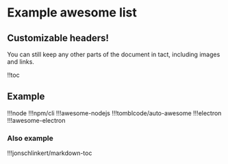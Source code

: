 # Example awesome list

## Customizable headers!
You can still keep any other parts of the document in tact, including images and links.

!!toc

## Example
!!!node
!!!npm/cli
!!!awesome-nodejs
!!!tomblcode/auto-awesome
!!!electron
!!!awesome-electron

### Also example
!!!jonschlinkert/markdown-toc